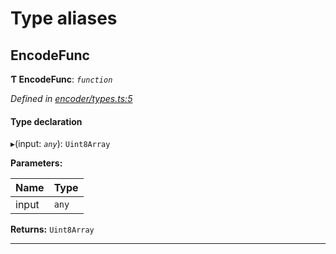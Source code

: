 

# Type aliases

<a id="encodefunc"></a>

##  EncodeFunc

**Ƭ EncodeFunc**: *`function`*

*Defined in [encoder/types.ts:5](https://github.com/polkadot-js/common/blob/74744e6/packages/util-rlp/src/encoder/types.ts#L5)*

#### Type declaration
▸(input: *`any`*): `Uint8Array`

**Parameters:**

| Name | Type |
| ------ | ------ |
| input | `any` |

**Returns:** `Uint8Array`

___

